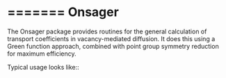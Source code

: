 =======
Onsager
=======

The Onsager package provides routines for the general calculation of transport
coefficients in vacancy-mediated diffusion. It does this using a Green function
approach, combined with point group symmetry reduction for maximum efficiency.

Typical usage looks like::

